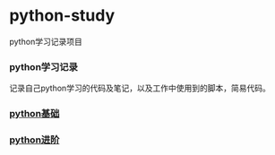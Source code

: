 # python-study
python学习记录项目


### python学习记录
记录自己python学习的代码及笔记，以及工作中使用到的脚本，简易代码。
### [python基础](https://github.com/nebofeng/python-study/tree/master/01python-base)

### [python进阶](https://github.com/nebofeng/python-study/tree/master/02python-advance)
